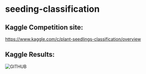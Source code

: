 # seeding-classification

## Kaggle Competition site:
https://www.kaggle.com/c/plant-seedlings-classification/overview

## Kaggle Results:
![GITHUB]( https://i.imgur.com/kpEW0Wz.png "KaggleResults")


